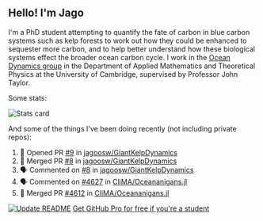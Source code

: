 ## Hello! I'm Jago

I'm a PhD student attempting to quantify the fate of carbon in blue carbon systems such as kelp forests to work out how they could be enhanced to sequester more carbon, and to help better understand how these biological systems effect the broader ocean carbon cycle. I work in the <a href="https://www.damtp.cam.ac.uk/user/jrt51/" class="emph">Ocean Dynamics group</a> in the Department of Applied Mathematics and Theoretical Physics at the University of Cambridge, supervised by Professor John Taylor.

Some stats:
<!--
![](https://raw.githubusercontent.com/jagoosw/jagoosw/main/profile-summary-card-output/nord_dark/0-profile-details.svg)
![](https://raw.githubusercontent.com/jagoosw/jagoosw/main/profile-summary-card-output/nord_dark/3-stats.svg)
![](https://raw.githubusercontent.com/jagoosw/jagoosw/main/profile-summary-card-output/nord_dark/4-productive-time.svg)
-->
![Stats card](https://github-readme-stats.vercel.app/api?username=jagoosw&count_private=true&show_icons=true&theme=transparent&hide_title=true&rank_icon=percentile&show=reviews)

And some of the things I've been doing recently (not including private repos):
<!--START_SECTION:activity-->
1. 💪 Opened PR [#9](https://github.com/jagoosw/GiantKelpDynamics/pull/9) in [jagoosw/GiantKelpDynamics](https://github.com/jagoosw/GiantKelpDynamics)
2. 🎉 Merged PR [#8](https://github.com/jagoosw/GiantKelpDynamics/pull/8) in [jagoosw/GiantKelpDynamics](https://github.com/jagoosw/GiantKelpDynamics)
3. 🗣 Commented on [#8](https://github.com/jagoosw/GiantKelpDynamics/pull/8#issuecomment-3023395416) in [jagoosw/GiantKelpDynamics](https://github.com/jagoosw/GiantKelpDynamics)
4. 🗣 Commented on [#4627](https://github.com/CliMA/Oceananigans.jl/pull/4627#issuecomment-3023151730) in [CliMA/Oceananigans.jl](https://github.com/CliMA/Oceananigans.jl)
5. 🎉 Merged PR [#4612](https://github.com/CliMA/Oceananigans.jl/pull/4612) in [CliMA/Oceananigans.jl](https://github.com/CliMA/Oceananigans.jl)
<!--END_SECTION:activity-->


[![Update README](https://github.com/jagoosw/jagoosw/actions/workflows/update-readme.yml/badge.svg)](https://github.com/jagoosw/jagoosw/actions/workflows/update-readme.yml)
[Get GitHub Pro for free if you're a student](https://education.github.com/pack)

